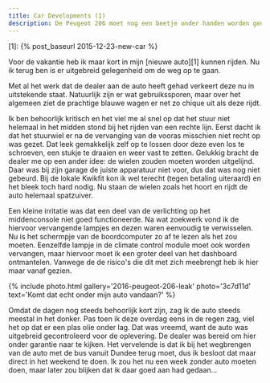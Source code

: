 ```yaml
---
title: Car Developments (1)
description: De Peugeot 206 moet nog een beetje onder handen worden genomen.
---
```

[1]: {% post_baseurl 2015-12-23-new-car %}

Voor de vakantie heb ik maar kort in mijn [nieuwe auto][1] kunnen rijden. Nu ik terug ben is er uitgebreid gelegenheid om de weg op te gaan.

<a name="more"></a>

Met al het werk dat de dealer aan de auto heeft gehad verkeert deze nu in uitstekende staat. Natuurlijk zijn er wat gebruikssporen, maar over het algemeen ziet de prachtige blauwe wagen er net zo chique uit als deze rijdt.

Ik ben behoorlijk kritisch en het viel me al snel op dat het stuur niet helemaal in het midden stond bij het rijden van een rechte lijn. Eerst dacht ik dat het stuurwiel er na de vervanging van de vooras misschien niet recht op was gezet. Dat leek gemakkelijk zelf op te lossen door deze even los te schroeven, een stukje te draaien en weer vast te zetten. Gelukkig bracht de dealer me op een ander idee: de wielen zouden moeten worden uitgelijnd. Daar was bij zijn garage de juiste apparatuur niet voor, dus dat was nog niet gebeurd. Bij de lokale Kwikfit kon ik wel terecht (tegen betaling uiteraard) en het bleek toch hard nodig. Nu staan de wielen zoals het hoort en rijdt de auto helemaal spatzuiver.

Een kleine irritatie was dat een deel van de verlichting op het middenconsole niet goed functioneerde. Na wat zoekwerk vond ik de hiervoor vervangende lampjes en dezen waren eenvoudig te verwisselen. Nu is het schermpje van de boordcomputer zo af te lezen als het zou moeten. Eenzelfde lampje in de climate control module moet ook worden vervangen, maar hiervoor moet ik een groter deel van het dashboard ontmantelen. Vanwege de de risico's die dit met zich meebrengt heb ik hier maar vanaf gezien.

{% include photo.html
    gallery='2016-peugeot-206-leak'
    photo='3c7d11d'
    text='Komt dat echt onder mijn auto vandaan?'
%}

Omdat de dagen nog steeds behoorlijk kort zijn, zag ik de auto steeds meestal in het donker. Pas toen ik deze overdag eens in de regen zag, viel het op dat er een plas olie onder lag. Dat was vreemd, want de auto was uitgebreid gecontroleerd voor de oplevering. De dealer was bereid om hier onder garantie naar te kijken. Het vervelende is dat ik bij het wegbrengen van de auto met de bus vanuit Dundee terug moet, dus ik besloot dat maar direct in het weekend te doen. Ik zou het nu een week zonder auto moeten doen, maar later zou blijken dat ik daar goed aan had gedaan...